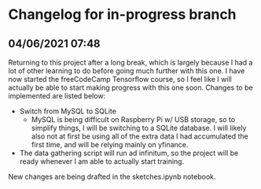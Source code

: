 # Changelog for in-progress branch

## 04/06/2021 07:48
Returning to this project after a long break, which is largely because I had a lot of other learning to do before going much further with this one. I have now started the freeCodeCamp Tensorflow course, so I feel like I will actually be able to start making progress with this one soon. Changes to be implemented are listed below:

- Switch from MySQL to SQLite
    - MySQL is being difficult on Raspberry Pi w/ USB storage, so to simplify things, I will be switching to a SQLite database. I will likely also not at first be using all of the extra data I had accumulated the first time, and will be relying mainly on yfinance.
- The data gathering script will run ad infinitum, so the project will be ready whenever I am able to actually start training. 

New changes are being drafted in the sketches.ipynb notebook.
